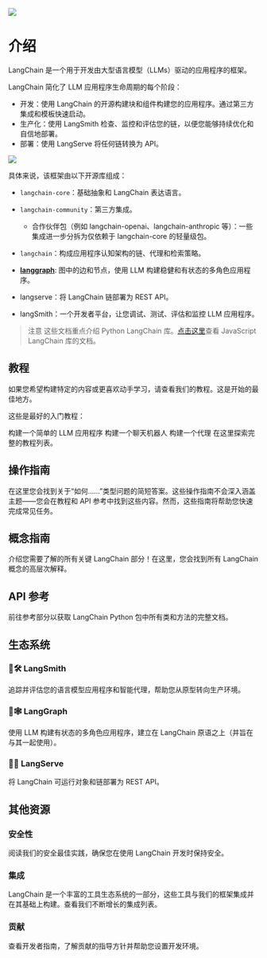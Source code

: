 
![](https://cdn.liweiv.com/imgs/2024-06-04-langchain.svg)

# 介绍

LangChain 是一个用于开发由大型语言模型（LLMs）驱动的应用程序的框架。

LangChain 简化了 LLM 应用程序生命周期的每个阶段：

- 开发：使用 LangChain 的开源构建块和组件构建您的应用程序。通过第三方集成和模板快速启动。
- 生产化：使用 LangSmith 检查、监控和评估您的链，以便您能够持续优化和自信地部署。
- 部署：使用 LangServe 将任何链转换为 API。

![](https://cdn.liweiv.com/imgs/2024-06-04-133938.png)

具体来说，该框架由以下开源库组成：

- ```langchain-core```：基础抽象和 LangChain 表达语言。

- ```langchain-community```：第三方集成。
  
   - 合作伙伴包（例如 langchain-openai、langchain-anthropic 等）：一些集成进一步分拆为仅依赖于 langchain-core 的轻量级包。
   
- ```langchain```：构成应用程序认知架构的链、代理和检索策略。

- **[langgraph](https://langchain-ai.github.io/langgraph)**: 图中的边和节点，使用 LLM 构建稳健和有状态的多角色应用程序。

- langserve：将 LangChain 链部署为 REST API。

- langSmith：一个开发者平台，让您调试、测试、评估和监控 LLM 应用程序。

>注意
这些文档重点介绍 Python LangChain 库。[点击这里](https://js.langchain.com/)查看 JavaScript LangChain 库的文档。

## 教程
如果您希望构建特定的内容或更喜欢动手学习，请查看我们的教程。这是开始的最佳地方。

这些是最好的入门教程：

构建一个简单的 LLM 应用程序
构建一个聊天机器人
构建一个代理
在这里探索完整的教程列表。

## 操作指南
在这里您会找到关于“如何……”类型问题的简短答案。这些操作指南不会深入涵盖主题——您会在教程和 API 参考中找到这些内容。然而，这些指南将帮助您快速完成常见任务。

## 概念指南
介绍您需要了解的所有关键 LangChain 部分！在这里，您会找到所有 LangChain 概念的高层次解释。

## API 参考
前往参考部分以获取 LangChain Python 包中所有类和方法的完整文档。

## 生态系统

### 🦜🛠️ LangSmith 
追踪并评估您的语言模型应用程序和智能代理，帮助您从原型转向生产环境。

### 🦜🕸️ LangGraph 
使用 LLM 构建有状态的多角色应用程序，建立在 LangChain 原语之上（并旨在与其一起使用）。

### 🦜🏓 LangServe 

将 LangChain 可运行对象和链部署为 REST API。

## 其他资源

### 安全性
阅读我们的安全最佳实践，确保您在使用 LangChain 开发时保持安全。

### 集成 
LangChain 是一个丰富的工具生态系统的一部分，这些工具与我们的框架集成并在其基础上构建。查看我们不断增长的集成列表。

### 贡献 
查看开发者指南，了解贡献的指导方针并帮助您设置开发环境。

<div id="giscus-container"></div>

